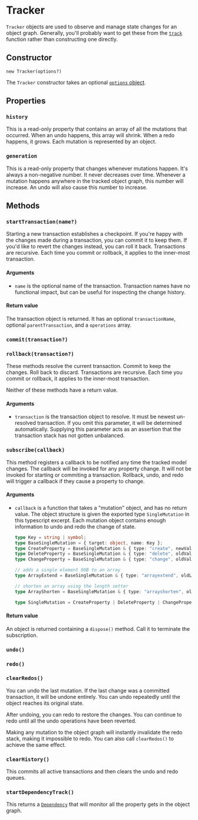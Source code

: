# Tracker

`Tracker` objects are used to observe and manage state changes for an object graph.  Generally, you'll probably want to get these from the [`track`](./track.md) function rather than constructing one directly.

## Constructor

```
new Tracker(options?)
```

The `Tracker` constructor takes an optional [`options` object](./options.md).  

## Properties

### `history`

This is a read-only property that contains an array of all the mutations that occurred.  When an undo happens, this array will shrink.  When a redo happens, it grows.  Each mutation is represented by an object.

### `generation`

This is a read-only property that changes whenever mutations happen.  It's always a non-negative number.  It never decreases over time.  Whenever a mutation happens anywhere in the tracked object graph, this number will increase.  An undo will also cause this number to increase.

## Methods

### `startTransaction(name?)`

Starting a new transaction establishes a checkpoint.  If you're happy with the changes made during a transaction, you can commit it to keep them.  If you'd like to revert the changes instead, you can roll it back.  Transactions are recursive.  Each time you commit or rollback, it applies to the inner-most transaction.

#### Arguments

* `name` is the optional name of the transaction.  Transaction names have no functional impact, but can be useful for inspecting the change history.

#### Return value

The transaction object is returned.  It has an optional `transactionName`, optional `parentTransaction`, and a `operations` array.

### `commit(transaction?)`
### `rollback(transaction?)`

These methods resolve the current transaction.  Commit to keep the changes.  Roll back to discard.  Transactions are recursive.  Each time you commit or rollback, it applies to the inner-most transaction.

Neither of these methods have a return value.

#### Arguments

* `transaction` is the transaction object to resolve.  It must be newest un-resolved transaction.  If you omit this parameter, it will be determined automatically.  Supplying this parameter acts as an assertion that the transaction stack has not gotten unbalanced.

### `subscribe(callback)`

This method registers a callback to be notified any time the tracked model changes.  The callback will be invoked for any property change.  It will not be invoked for starting or commiting a transaction.  Rollback, undo, and redo will trigger a callback if they cause a property to change.

#### Arguments

* `callback` is a function that takes a "mutation" object, and has no return value.  The object structure is given the exported type `SingleMutation` in this typescript excerpt.  Each mutation object contains enough information to undo and redo the change of state.

    ```ts
    type Key = string | symbol;
    type BaseSingleMutation = { target: object, name: Key };
    type CreateProperty = BaseSingleMutation & { type: "create", newValue: any };
    type DeleteProperty = BaseSingleMutation & { type: "delete", oldValue: any };
    type ChangeProperty = BaseSingleMutation & { type: "change", oldValue: any, newValue: any };

    // adds a single element OOB to an array
    type ArrayExtend = BaseSingleMutation & { type: "arrayextend", oldLength: number, newIndex: number, newValue: any };

    // shorten an array using the length setter
    type ArrayShorten = BaseSingleMutation & { type: "arrayshorten", oldLength: number, newLength: number, removed: ReadonlyArray<any> };

    type SingleMutation = CreateProperty | DeleteProperty | ChangeProperty | ArrayExtend | ArrayShorten;
    ```

#### Return value

An object is returned containing a `dispose()` method.  Call it to terminate the subscription.

### `undo()`
### `redo()`
### `clearRedos()`

You can undo the last mutation.  If the last change was a committed transaction, it will be undone entirely.  You can undo repeatedly until the object reaches its original state.

After undoing, you can redo to restore the changes.  You can continue to redo until all the undo operations have been reverted.

Making any mutation to the object graph will instantly invalidate the redo stack, making it impossible to redo.  You can also call `clearRedos()` to achieve the same effect.

### `clearHistory()`

This commits all active transactions and then clears the undo and redo queues. 

### `startDependencyTrack()`

This returns a [`Dependency`](./dependency.md) that will monitor all the property gets in the object graph.
